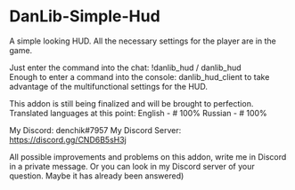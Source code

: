 # DanLib-Simple-Hud
A simple looking HUD. All the necessary settings for the player are in the game.   

Just enter the command into the chat: !danlib_hud / danlib_hud  
Enough to enter a command into the console: danlib_hud_client  to take advantage of the multifunctional settings for the HUD. 

This addon is still being finalized and will be brought to perfection.  
Translated languages at this point: 
  English - # 100% 
  Russian - # 100%  
  
My Discord: denchik#7957
My Discord Server: https://discord.gg/CND6B5sH3j  

All possible improvements and problems on this addon, write me in Discord in a private message. 
Or you can look in my Discord server of your question. Maybe it has already been answered)
